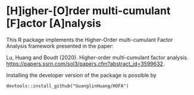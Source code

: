 # [H]igher-[O]rder multi-cumulant [F]actor [A]nalysis

This R package implements the Higher-Order multi-cumulant Factor Analysis framework presented in the paper:

Lu, Huang and Boudt (2020). Higher-order multi-cumulant factor analysis. https://papers.ssrn.com/sol3/papers.cfm?abstract_id=3599632.

Installing the developer version of the package is possible by
```
devtools::install_github("GuanglinHuang/HOFA")
```
